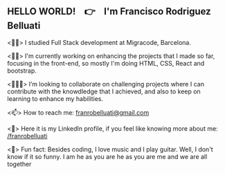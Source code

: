 
<h2>HELLO WORLD!   &nbsp;&nbsp; 👉 &nbsp;&nbsp;  I'm Francisco Rodriguez Belluati</h2>



<🧑‍🎓> I studied Full Stack development at Migracode, Barcelona.<br>

<🧑‍💻> I'm currently working on enhancing the projects that I made so far, focusing in the front-end, so mostly I'm doing HTML, CSS, React and bootstrap. <br>

<🧑‍🤝‍🧑> I’m looking to collaborate on challenging projects where I can contribute with the knowdledge that I achieved, and also to keep on learning to enhance my habilities.<br>

<📫> How to reach me: <a href="mailto:franrobelluati@gmail.com">franrobelluati@gmail.com</a><br>

<🔗>  Here it is my LinkedIn profile, if you feel like knowing more about me: <a href="https://www.linkedin.com/in/franrobelluati/">/franrobelluati</a><br>

<🤙> Fun fact: Besides coding, I love music and I play guitar. Well, I don't know if it so funny. I am he as you are he as you are me and we are all together

